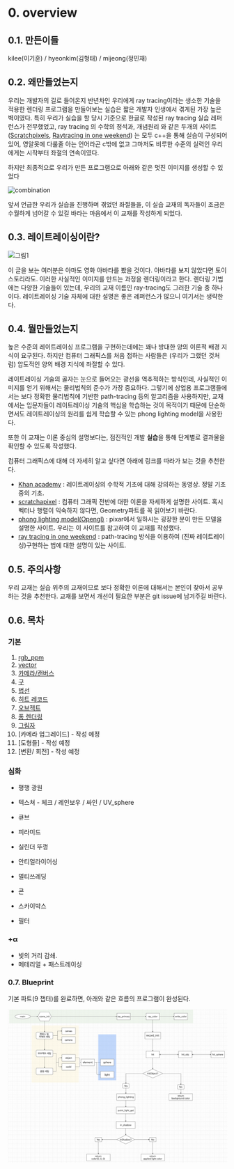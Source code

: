 # 0. overview

## 0.1. 만든이들

kilee(이기훈) / hyeonkim(김형태) / mijeong(정민재) 

## 0.2. 왜만들었는지

우리는 개발자의 길로 들어온지 반년차인 우리에게 ray tracing이라는 생소한 기술을 적용한 렌더링 프로그램을 만들어보는 실습은 짧은 개발자 인생에서 겪게된 가장 높은 벽이였다. 특히 우리가 실습을 할 당시 기준으로 한글로 작성된 ray tracing 실습 레퍼런스가 전무했었고,  ray tracing 의 수학의 정석과, 개념원리 와 같은 두개의 사이트([Scratchpixels](https://www.scratchapixel.com/), [Raytracing in one weekend](https://raytracing.github.io/)) 는 모두 c++을 통해 실습이 구성되어있어, 영알못에  다룰줄 아는 언어라곤 c밖에 없고 그마저도 비루한 수준의 실력인 우리에게는 시작부터 좌절의 연속이였다.

하지만 최종적으로 우리가 만든 프로그램으로 아래와 같은 멋진 이미지를 생성할 수 있었다

![combination](https://likilee.github.io/assets/img/2021-01-08-Raytracing_C00/combination.png)

앞서 언급한 우리가 실습을 진행하며 겪었던 좌절들을, 이 실습 교재의 독자들이 조금은 수월하게 넘어갈 수 있길 바라는 마음에서 이 교재를 작성하게 되었다.

## 0.3. 레이트레이싱이란?

![그림1](https://e3.365dm.com/20/01/2048x1152/skynews-avatar-2-concept-art_4886700.jpg?bypass-service-worker&20200109072733) 

이 글을 보는 여러분은 아마도 영화 아바타를 봤을 것이다. 아바타를 보지 않았다면 토이스토리라도. 이러한 사실적인 이미지를 만드는 과정을 렌더링이라고 한다. 렌더링 기법에는 다양한 기술들이 있는데, 우리의 교재 이름인 ray-tracing도 그러한 기술 중 하나이다. 레이트레이싱 기술 자체에 대한 설명은 좋은 레퍼런스가 많으니 여기서는 생략한다. 

## 0.4. 뭘만들었는지

높은 수준의 레이트레이싱 프로그램을 구현하는데에는 꽤나 방대한 양의 이론적 배경 지식이 요구된다. 하지만 컴퓨터 그래픽스를 처음 접하는 사람들은 (우리가 그랬던 것처럼) 압도적인 양의 배경 지식에 좌절할 수 있다. 

레이트레이싱 기술의 골자는 눈으로 들어오는 광선을 역추적하는 방식인데, 사실적인 이미지를 얻기 위해서는 물리법칙의 준수가 가장 중요하다. 그렇기에 상업용 프로그램들에서는 보다 정확한 물리법칙에 기반한 path-tracing 등의 알고리즘을 사용하지만, 교재에서는 입문자들이 레이트레이싱 기술의 핵심을 학습하는 것이 목적이기 때문에 단순하면서도 레이트레이싱의 원리를 쉽게 학습할 수 있는 phong lighting model을 사용한다.

또한 이 교재는 이론 중심의 설명보다는, 점진적인 개발 **실습**을 통해 단계별로 결과물을 확인할 수 있도록 작성했다.

컴퓨터 그래픽스에 대해 더 자세히 알고 싶다면 아래에 링크를 따라가 보는 것을 추천한다.

- [Khan academy](https://www.khanacademy.org/computing/pixar/rendering/rendering1/v/rendering-1) : 레이트레이싱의 수학적 기초에 대해 강의하는 동영상. 정말 기초 중의 기초.
- [scratchapixel](https://www.scratchapixel.com/index.php?redirect) : 컴퓨터 그래픽 전반에 대한 이론을 자세하게 설명한 사이트. 혹시 벡터나 행렬이 익숙하지 않다면, Geometry파트를 꼭 읽어보기 바란다.
- [phong lighting model(Opengl)](https://learnopengl.com/Lighting/Basic-Lighting) : pixar에서 일하시는 굉장한 분이 만든 모델을 설명한 사이트. 우리는 이 사이트를 참고하여 이 교재를 작성했다.
- [ray tracing in one weekend](https://raytracing.github.io/books/RayTracingInOneWeekend.html) : path-tracing 방식을 이용하여 (진짜 레이트레이싱)구현하는 법에 대한 설명이 있는 사이트.

## 0.5. 주의사항

우리 교재는 실습 위주의 교재이므로 보다 정확한 이론에 대해서는 본인이 찾아서 공부하는 것을 추천한다. 교재를 보면서 개선이 필요한 부분은 git issue에 남겨주길 바란다.

## 0.6. 목차

### 기본

1. [rgb_ppm](./01.rgb_ppm.md)
2. [vector](./02.vector.md)
3. [카메라/캔버스](./03.ray_and_camera.md)
4. [구](./04.sphere.md)
5. [법선](./05.normal.md)
6. [히트 레코드](06.hit_record.md)
7. [오브젝트](07.object.md)
8. [퐁 렌더링](08.phong_lighting.md)
9. [그림자](09.hard_shadow.md)
10. [카메라 업그레이드] - 작성 예정
11. [도형들] - 작성 예정
12. [변환/ 회전] - 작성 예정

### 심화

- 평행 광원

- 텍스쳐 -  체크 / 레인보우 / 싸인 / UV_sphere
- 큐브
- 피라미드
- 실린더 뚜껑
- 안티얼라이어싱
- 멀티쓰레딩
- 콘
- 스카이박스
- 필터

### +α

+ 빛의 거리 감쇄.
+ 메테리얼 + 패스트레이싱

### 0.7. Blueprint

기본 파트(9 챕터)를 완료하면, 아래와 같은 흐름의 프로그램이 완성된다.

![image-20210415114741928](images/image-20210415114741928.png)